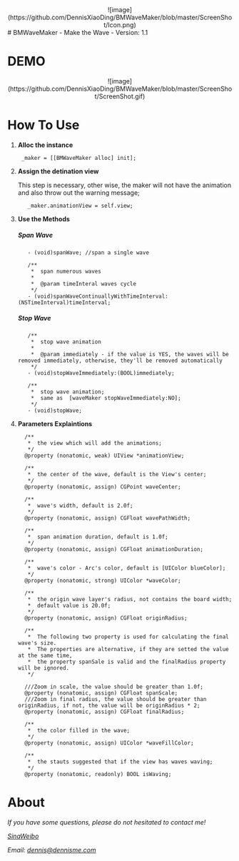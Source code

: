 <center> ![image](https://github.com/DennisXiaoDing/BMWaveMaker/blob/master/ScreenShot/Icon.png) </center>
# BMWaveMaker
- Make the Wave
- Version: 1.1 

# DEMO
  <center> ![image](https://github.com/DennisXiaoDing/BMWaveMaker/blob/master/ScreenShot/ScreenShot.gif) </center>

# How To Use
1. **Alloc the instance**
 
		_maker = [[BMWaveMaker alloc] init];


2. **Assign the detination view**
      
    This step is necessary, other wise, the maker will not have the animation and also throw out the warning message;
  
  		  _maker.animationView = self.view;


3. **Use the Methods**
  
   ##### Span Wave 

          - (void)spanWave; //span a single wave
        
		  /**
 		   *  span numerous waves
 		   *
		   *  @param timeInteral waves cycle
 		   */
		  - (void)spanWaveContinuallyWithTimeInterval:(NSTimeInterval)timeInterval;
	
		
   ##### Stop Wave
		
		  /**
 		   *  stop wave animation
		   *
		   *  @param immediately - if the value is YES, the waves will be removed immediately, otherwise, they'll be removed automatically
		   */
		  - (void)stopWaveImmediately:(BOOL)immediately;

		  /**
		   *  stop wave animation;  
		   *  same as  [waveMaker stopWaveImmediately:NO];
		   */
		  - (void)stopWave;
		
4. **Parameters Explaintions**
        
         /**
		  *  the view which will add the animations;
		  */
		 @property (nonatomic, weak) UIView *animationView;

	     /**
		  *  the center of the wave, default is the View's center;
 		  */
		 @property (nonatomic, assign) CGPoint waveCenter;

		 /**
		  *  wave's width, default is 2.0f;
		  */
		 @property (nonatomic, assign) CGFloat wavePathWidth;

		 /**
		  *  span animation duration, default is 1.0f;
		  */
		 @property (nonatomic, assign) CGFloat animationDuration;

		 /**
		  *  wave's color - Arc's color, default is [UIColor blueColor];
 		  */
		 @property (nonatomic, strong) UIColor *waveColor;

		 /**
		  *  the origin wave layer's radius, not contains the board width;
		  *  default value is 20.0f;
		  */
		 @property (nonatomic, assign) CGFloat originRadius;

		 /**
		  *  The following two property is used for calculating the final wave's size.
		  *  The properties are alternative, if they are setted the value at the same time,
		  *  the property spanSale is valid and the finalRadius property will be ignored.
 		  */

		 ///Zoom in scale, the value should be greater than 1.0f;
		 @property (nonatomic, assign) CGFloat spanScale;
		 ///Zoom in final radius, the value should be greater than originRadius, if not, the value will be originRadius * 2;
		 @property (nonatomic, assign) CGFloat finalRadius;

		 /**
		  *  the color filled in the wave;
		  */
		 @property (nonatomic, assign) UIColor *waveFillColor;

		 /**
		  *  the stauts suggested that if the view has waves waving;
 		  */
		 @property (nonatomic, readonly) BOOL isWaving;

# About
 *If you have some questions, please do not hesitated to contact me!*
 
 *[SinaWeibo](http://weibo.com/GreatDingXiao)*
 
 *Email: dennis@dennisme.com* 
